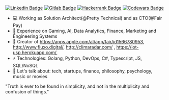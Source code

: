 [![Linkedin Badge](https://img.shields.io/badge/-gusfreire-blue?style=flat-square&logo=Linkedin&logoColor=white&link=https://www.linkedin.com/in/gusfreire/)](https://www.linkedin.com/in/gusfreire/)
[![Gitlab Badge](https://img.shields.io/badge/-g.freire-red?style=flat-square&logo=Gitlab&logoColor=red&link=https://gitlab.com/g.freire)](https://gitlab.com/g.freire)
[![Hackerrank Badge](https://img.shields.io/badge/-gustavomfreire-wh?style=flat-square&logo=HackerRank&logoColor=white&link=gustavomfreire)](https://www.hackerrank.com/gustavomfreire)
[![Codewars Badge](https://www.codewars.com/users/g-freire/badges/micro)](https://www.codewars.com/users/g-freire)

- 💻 Working as Solution Architect(@Pretty Technical) and as CTO(@Fair Pay)
- 🔭 Experience on Gaming, AI, Data Analytics, Finance, Marketing and Engineering Systems
- 📝 Creator of https://apps.apple.com/al/app/fair/id1566780953, http://www.fluxo.digital/, http://climaradar.com/ , https://iot-usp.herokuapp.com/, 
- ⚡ Technologies: Golang, Python, DevOps, C#, Typescript, JS, SQL/NoSQL 
- 💬 Let's talk about: tech, startups, finance, philosophy, psychology, music or movies 

"Truth is ever to be found in simplicity, and not in the multiplicity and confusion of things."
